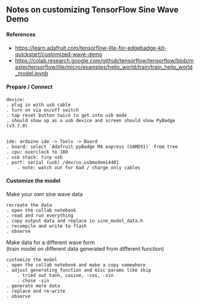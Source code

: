 

## Notes on customizing TensorFlow Sine Wave Demo

#### References

* https://learn.adafruit.com/tensorflow-lite-for-edgebadge-kit-quickstart/customized-wave-demo
* https://colab.research.google.com/github/tensorflow/tensorflow/blob/master/tensorflow/lite/micro/examples/hello_world/train/train_hello_world_model.ipynb


#### Prepare / Connect

```
device:
. plug in with usb cable
. turn on via on/off switch
. tap reset button twice to get into usb mode
. should show up as a usb device and screen should show PyBadge (v3.7.0)


ide: arduino ide -> Tools -> Board
. board: select `Adafruit pyBadge M4 express (SAMD51)` from tree
. cpu: overclock to 180
. usb stack: tiny usb
. port: serial (usb) /dev/cu.usbmodem14401
    . note: watch out for bad / charge only cables

```


#### Customize the model

Make your own sine wave data

```
recreate the data
. open the collab notebook
. read and run everything
. copy output data and replace in sine_model_data.h
. recompile and write to flash
. observe
```


Make data for a different wave form  
(train model on different data generated from different function)

```
customize the model
. open the collab notebook and make a copy somewhere
. adjust generating function and misc params like skip
    . tried out tanh, cosine, -cos, -sin
    . chose -sin
. generate more data
. replace and re-write
. observe
```




